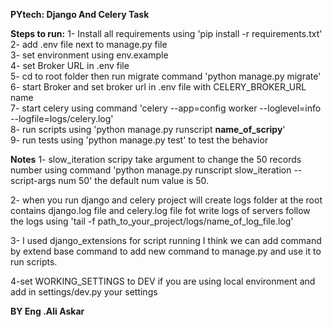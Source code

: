 **PYtech: Django And Celery Task**

**Steps to run:**
1- Install all requirements using 'pip install -r requirements.txt'<br />
2- add .env file next to manage.py file <br />
3- set environment  using env.example <br />
4- set Broker URL in .env file <br />
5- cd to root folder then run migrate command 'python manage.py migrate' <br />
6- start Broker and set broker url in .env file with CELERY_BROKER_URL name <br />
7- start celery using command 'celery --app=config worker --loglevel=info --logfile=logs/celery.log' <br />
8- run scripts using 'python manage.py runscript **name_of_scripy**' <br />
9- run tests using 'python manage.py test' to test the behavior

**Notes**
1- slow_iteration scripy take argument to change the 50 records number using command 
'python manage.py runscript slow_iteration --script-args num 50'
the default num value is 50. <br />

2- when you run django and celery project will create logs folder at the root
contains django.log file and celery.log file fot write logs of servers
follow the logs using 'tail -f path_to_your_project/logs/name_of_log_file.log' <br />

3- I used django_extensions for script running I think we can add command by extend base command
to add new command to manage.py and use it to run scripts. <br />

4-set WORKING_SETTINGS to DEV if you are using local environment and add in settings/dev.py your settings <br />

**BY Eng .Ali Askar**
